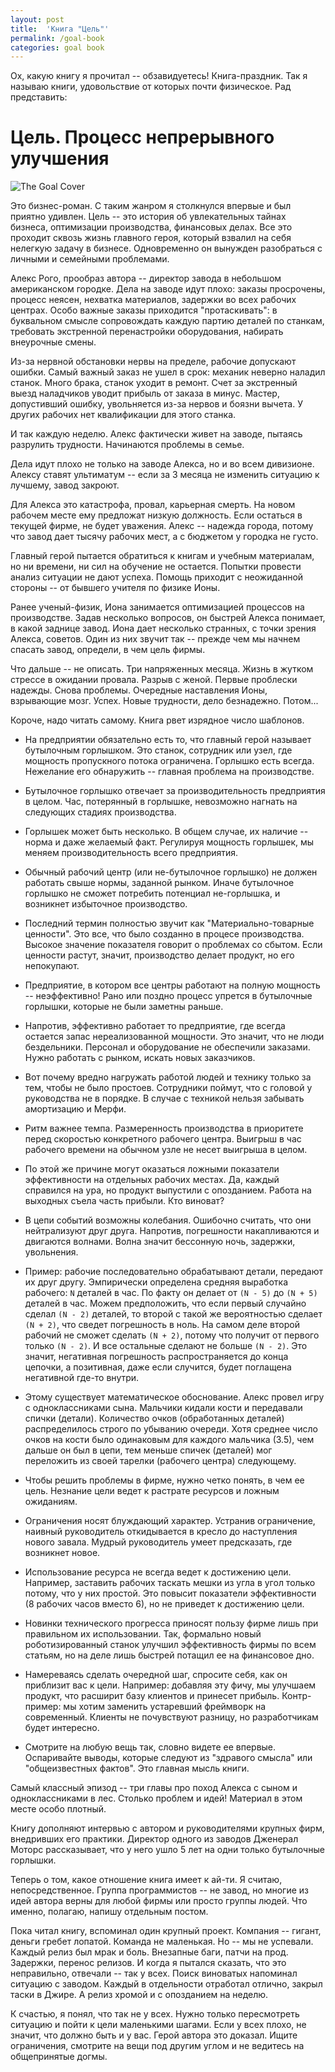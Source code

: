 ```yaml
---
layout: post
title:  'Книга "Цель"'
permalink: /goal-book
categories: goal book
---
```


Ох, какую книгу я прочитал -- обзавидуетесь! Книга-праздник. Так я называю
книги, удовольствие от которых почти физическое. Рад представить:

# Цель. Процесс непрерывного улучшения

![The Goal Cover](/assets/static/books/goal-cover.jpg)

Это бизнес-роман. С таким жанром я столкнулся впервые и был приятно
удивлен. Цель -- это история об увлекательных тайнах бизнеса, оптимизации
производства, финансовых делах. Все это проходит сквозь жизнь главного героя,
который взвалил на себя нелегкую задачу в бизнесе. Одновременно он вынужден
разобраться с личными и семейными проблемами.

Алекс Рого, прообраз автора -- директор завода в небольшом американском
городке. Дела на заводе идут плохо: заказы просрочены, процесс неясен, нехватка
материалов, задержки во всех рабочих центрах. Особо важные заказы приходится
"протаскивать": в буквальном смысле сопровождать каждую партию деталей по
станкам, требовать экстренной перенастройки оборудования, набирать внеурочные
смены.

Из-за нервной обстановки нервы на пределе, рабочие допускают ошибки. Самый
важный заказ не ушел в срок: механик неверно наладил станок. Много брака, станок
уходит в ремонт. Счет за экстренный выезд наладчиков уводит прибыль от заказа в
минус. Мастер, допустивший ошибку, увольняется из-за нервов и боязни вычета. У
других рабочих нет квалификации для этого станка.

И так каждую неделю. Алекс фактически живет на заводе, пытаясь разрулить
трудности. Начинаются проблемы в семье.

Дела идут плохо не только на заводе Алекса, но и во всем дивизионе. Алексу
ставят ультиматум -- если за 3 месяца не изменить ситуацию к лучшему, завод
закроют.

Для Алекса это катастрофа, провал, карьерная смерть. На новом рабочем месте ему
предложат низкую должность. Если остаться в текущей фирме, не будет
уважения. Алекс -- надежда города, потому что завод дает тысячу рабочих мест, а
с бюджетом у городка не густо.

Главный герой пытается обратиться к книгам и учебным материалам, но ни времени,
ни сил на обучение не остается. Попытки провести анализ ситуации не дают
успеха. Помощь приходит с неожиданной стороны -- от бывшего учителя по физике
Ионы.

Ранее ученый-физик, Иона занимается оптимизацией процессов на
производстве. Задав несколько вопросов, он быстрей Алекса понимает, в какой
заднице завод. Иона дает несколько странных, с точки зрения Алекса,
советов. Один из них звучит так -- прежде чем мы начнем спасать завод, определи,
в чем цель фирмы.

Что дальше -- не описать. Три напряженных месяца. Жизнь в жутком стрессе в
ожидании провала. Разрыв с женой. Первые проблески надежды. Снова
проблемы. Очередные наставления Ионы, взрывающие мозг. Успех. Новые трудности,
дело безнадежно. Потом...

Короче, надо читать самому. Книга рвет изрядное число шаблонов.

- На предприятии обязательно есть то, что главный герой называет бутылочным
  горлышком. Это станок, сотрудник или узел, где мощность пропускного потока
  ограничена. Горлышко есть всегда. Нежелание его обнаружить -- главная проблема
  на производстве.

- Бутылочное горлышко отвечает за производительность предприятия в целом. Час,
  потерянный в горлышке, невозможно нагнать на следующих стадиях производства.

- Горлышек может быть несколько. В общем случае, их наличие -- норма и даже
  желаемый факт. Регулируя мощность горлышек, мы меняем производительность всего
  предприятия.

- Обычный рабочий центр (или не-бутылочное горлышко) не должен работать свыше
  нормы, заданной рынком. Иначе бутылочное горлышко не сможет потребить
  потенциал не-горлышка, и возникнет избыточное производство.

- Последний термин полностью звучит как "Материально-товарные ценности". Это
  все, что было созданно в процесе производства. Высокое значение показателя
  говорит о проблемах со сбытом. Если ценности растут, значит, производство
  делает продукт, но его непокупают.

- Предприятие, в котором все центры работают на полную мощность -- неэффективно!
  Рано или поздно процесс упрется в бутылочные горлышки, которые не были заметны
  раньше.

- Напротив, эффективно работает то предприятие, где всегда остается запас
  нереализованной мощности. Это значит, что не люди бездельники. Персонал и
  оборудование не обеспечили заказами. Нужно работать с рынком, искать новых
  заказчиков.

- Вот почему вредно нагружать работой людей и технику только за тем, чтобы не
  было простоев. Сотрудники поймут, что с головой у руководства не в порядке. В
  случае с техникой нельзя забывать амортизацию и Мерфи.

- Ритм важнее темпа. Размеренность производства в приоритете перед скоростью
  конкретного рабочего центра. Выигрыш в час рабочего времени на обычном узле не
  несет выигрыша в целом.

- По этой же причине могут оказаться ложными показатели эффективности на
  отдельных рабочих местах. Да, каждый справился на ура, но продукт выпустили с
  опозданием. Работа на выходных съела часть прибыли. Кто виноват?

- В цепи событий возможны колебания. Ошибочно считать, что они нейтрализуют друг
  друга. Напротив, погрешности накапливаются и двигаются волнами. Волна значит
  бессонную ночь, задержки, увольнения.

- Пример: рабочие последовательно обрабатывают детали, передают их друг
  другу. Эмпирически определена средняя выработка рабочего: `N` деталей в
  час. По факту он делает от `(N - 5)` до `(N + 5)` деталей в час. Можем
  предположить, что если первый случайно сделал `(N - 2)` деталей, то второй с
  такой же вероятностью сделает `(N + 2)`, что сведет погрешность в ноль. На
  самом деле второй рабочий не сможет сделать `(N + 2)`, потому что получит от
  первого только `(N - 2)`. И все остальные сделают не больше `(N - 2)`. Это
  значит, негативная погрешность распространяется до конца цепочки, а
  позитивная, даже если случится, будет поглащена негативной где-то внутри.

- Этому существует математическое обоснование. Алекс провел игру с
  одноклассниками сына. Мальчики кидали кости и передавали спички
  (детали). Количество очков (обработанных деталей) распределилось строго по
  убыванию очереди. Хотя среднее число очков на кости было одинаковым для
  каждого мальчика (3.5), чем дальше он был в цепи, тем меньше спичек (деталей)
  мог переложить из своей тарелки (рабочего центра) следующему.

- Чтобы решить проблемы в фирме, нужно четко понять, в чем ее цель. Незнание
  цели ведет к растрате ресурсов и ложным ожиданиям.

- Ограничения носят блуждающий характер. Устранив ограничение, наивный
  руководитель откидывается в кресло до наступления нового завала. Мудрый
  руководитель умеет предсказать, где возникнет новое.

- Использование ресурса не всегда ведет к достижению цели. Например, заставить
  рабочих таскать мешки из угла в угол только потому, что у них простой. Это
  повысит показатели эффективности (8 рабочих часов вместо 6), но не приведет к
  достижению цели.

- Новинки технического прогресса приносят пользу фирме лишь при правильном их
  использовании. Так, формально новый роботизированный станок улучшил
  эффективность фирмы по всем статьям, но на деле лишь быстрей потащил ее на
  финансовое дно.

- Намереваясь сделать очередной шаг, спросите себя, как он приблизит вас к
  цели. Например: добавляя эту фичу, мы улучшаем продукт, что расширит базу
  клиентов и принесет прибыль. Контр-пример: мы хотим заменить устаревший
  фреймворк на современный. Клиенты не почувствуют разницу, но разработчикам
  будет интересно.

- Смотрите на любую вещь так, словно видете ее впервые. Оспаривайте выводы,
  которые следуют из "здравого смысла" или "общеизвестных фактов". Это главная
  мысль книги.

Самый классный эпизод -- три главы про поход Алекса с сыном и одноклассниками в
лес. Столько проблем и идей! Материал в этом месте особо плотный.

Книгу дополняют интервью с автором и руководителями крупных фирм, внедривших его
практики. Директор одного из заводов Дженерал Моторс рассказывает, что у него
ушло 5 лет на одни только бутылочные горлышки.

Теперь о том, какое отношение книга имеет к ай-ти. Я считаю,
непосредственное. Группа программистов -- не завод, но многие из идей автора
верны для любой фирмы или просто группы людей. Что именно, полагаю, напишу
отдельным постом.

Пока читал книгу, вспоминал один крупный проект. Компания -- гигант, деньги
гребет лопатой. Команда не маленькая. Но -- мы не успевали. Каждый релиз был
мрак и боль. Внезапные баги, патчи на прод. Задержки, перенос релизов. И когда я
пытался сказать, что это неправильно, отвечали -- так у всех. Поиск виноватых
напоминал ситуацию с заводом. Каждый в отдельности отработал отлично, закрыл
таски в Джире. А релиз хромой и с опозданием на неделю.

К счастью, я понял, что так не у всех. Нужно только пересмотреть ситуацию и
пойти к цели маленькими шагами. Если у всех плохо, не значит, что должно быть и
у вас. Герой автора это доказал. Ищите ограничения, смотрите на вещи под другим
углом и не ведитесь на общепринятые догмы.
